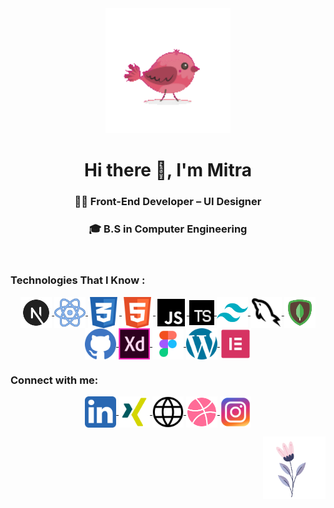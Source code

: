 <div align="center"><img  src="./gifs/bird.gif" width="200px" /></div>
<h1 align="center"><strong>Hi there 👋, I'm Mitra</strong></h1>
<h3 align="center">👩‍💻 Front-End Developer &ndash; UI Designer</h3>
<h3 align="center">🎓 B.S in Computer Engineering </h3>

<br/>

<h3 align="left"> Technologies That I Know : </h3>
<p align="center">
  <a href="https://linkedin.com/in/mitrakh" target="_blank">
    <img align="center" src="./icons/nextjs.svg" alt="next.js" height="50" width="50" />
  </a>
  <a href="https://linkedin.com/in/mitrakh" target="_blank">
    <img align="center" src="./icons/react.svg" alt="react" height="50" width="50" />
  </a>
  <a href="https://linkedin.com/in/mitrakh" target="_blank">
    <img align="center" src="./icons/css.svg" alt="css" height="50" width="50" />
  </a>
  <a href="https://linkedin.com/in/mitrakh" target="_blank">
    <img align="center" src="./icons/html.svg" alt="html" height="50" width="50" />
  </a>
  <a href="https://linkedin.com/in/mitrakh" target="_blank">
    <img align="center" src="./icons/javascript.svg" alt="javascript" height="50" width="50" />
  </a>
  <a href="https://linkedin.com/in/mitrakh" target="_blank">
    <img align="center" src="./icons/typescript.svg" alt="typescript" height="40" width="40" />
  </a>
  <a href="https://linkedin.com/in/mitrakh" target="_blank">
    <img align="center" src="./icons/tailwindcss.svg" alt="tailwind.css" height="50" width="50" />
  </a>
  
  <a href="https://linkedin.com/in/mitrakh" target="_blank">
    <img align="center" src="./icons/mysql.svg" alt="mysql" height="50" width="50" />
  </a>
  <a href="https://linkedin.com/in/mitrakh" target="_blank">
    <img align="center" src="./icons/mongodb.svg" alt="mongodb" height="50" width="50" />
  </a>
  <a href="https://linkedin.com/in/mitrakh" target="_blank">
    <img align="center" src="./icons/github.svg" alt="github" height="50" width="50" />
  </a>
  <a href="https://linkedin.com/in/mitrakh" target="_blank">
    <img align="center" src="./icons/adobe.svg" alt="adobe" height="50" width="50" />
  </a>
  <a href="https://linkedin.com/in/mitrakh" target="_blank">
    <img align="center" src="./icons/figma.svg" alt="figma" height="50" width="50" />
  </a>
  <a href="https://linkedin.com/in/mitrakh" target="_blank">
    <img align="center" src="./icons/wordpress.svg" alt="wordpress" height="50" width="50" />
  </a>
  <a href="https://linkedin.com/in/mitrakh" target="_blank">
    <img align="center" src="./icons/elementor.svg" alt="elementor" height="50" width="50" />
  </a>

</p>

<h3 align="left">Connect with me:</h3>
<p align="center">
  <a href="https://linkedin.com/in/mitrakh" target="_blank">
    <img align="center" src="./icons/linkedin.svg" alt="LinkedIn" height="50" width="50" />
  </a>
  <a href="https://www.xing.com/profile/Mitra_Khorshidi/cv" target="_blank">
    <img align="center" src="./icons/xing.svg" alt="Xing" height="50" width="50" />
  </a>
  <a href="https://www.imitra.ir" target="_blank">
    <img align="center" src="./icons/portfolio.svg" alt="Portfolio" height="50" width="50" />
  </a>
  <a href="https://dribbble.com/imitra" target="_blank">
    <img align="center" src="./icons/dribbble.svg" alt="Dribbble" height="50" width="50" />
  </a>
  <a href="https://instagram.com/imitra.ir" target="_blank">
    <img align="center" src="./icons/instagram.svg" alt="Instagram" height="50" width="50" />
  </a>
</p>
  <img align="right" src="./gifs/flower.gif" width="100" height="100"/>

